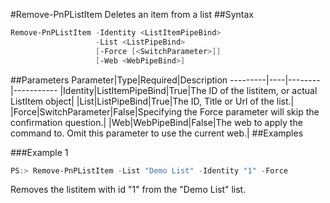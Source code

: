 #Remove-PnPListItem
Deletes an item from a list
##Syntax
```powershell
Remove-PnPListItem -Identity <ListItemPipeBind>
                   -List <ListPipeBind>
                   [-Force [<SwitchParameter>]]
                   [-Web <WebPipeBind>]
```


##Parameters
Parameter|Type|Required|Description
---------|----|--------|-----------
|Identity|ListItemPipeBind|True|The ID of the listitem, or actual ListItem object|
|List|ListPipeBind|True|The ID, Title or Url of the list.|
|Force|SwitchParameter|False|Specifying the Force parameter will skip the confirmation question.|
|Web|WebPipeBind|False|The web to apply the command to. Omit this parameter to use the current web.|
##Examples

###Example 1
```powershell
PS:> Remove-PnPListItem -List "Demo List" -Identity "1" -Force
```
Removes the listitem with id "1" from the "Demo List" list.

